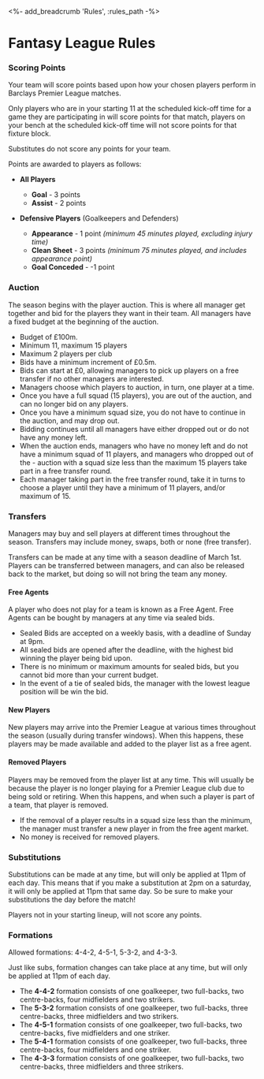 <%- add_breadcrumb 'Rules', :rules_path -%>

# Fantasy League Rules

### Scoring Points

Your team will score points based upon how your chosen players perform in Barclays Premier League matches.

Only players who are in your starting 11 at the scheduled kick-off time for a game they are participating in will score points for that match, players on your bench at the scheduled kick-off time will not score points for that fixture block.

Substitutes do not score any points for your team.

Points are awarded to players as follows:

- **All Players**
  - **Goal** - 3 points
  - **Assist** - 2 points

- **Defensive Players** (Goalkeepers and Defenders)
  - **Appearance** - 1 point *(minimum 45 minutes played, excluding injury time)*
  - **Clean Sheet** - 3 points *(minimum 75 minutes played, and includes appearance point)*
  - **Goal Conceded** - -1 point


### Auction

The season begins with the player auction. This is where all manager get together and bid for the players they want in their team. All managers have a fixed budget at the beginning of the auction.

- Budget of £100m.
- Minimum 11, maximum 15 players
- Maximum 2 players per club
- Bids have a minimum increment of £0.5m.
- Bids can start at £0, allowing managers to pick up players on a free transfer if no other managers are interested.
- Managers choose which players to auction, in turn, one player at a time.
- Once you have a full squad (15 players), you are out of the auction, and can no longer bid on any players.
- Once you have a minimum squad size, you do not have to continue in the auction, and may drop out.
- Bidding continues until all managers have either dropped out or do not have any money left.
- When the auction ends, managers who have no money left and do not have a minimum squad of 11 players, and managers who dropped out of the - auction with a squad size less than the maximum 15 players take part in a free transfer round.
- Each manager taking part in the free transfer round, take it in turns to choose a player until they have a minimum of 11 players, and/or maximum of 15.


### Transfers

Managers may buy and sell players at different times throughout the season. Transfers may include money, swaps, both or none (free transfer).

Transfers can be made at any time with a season deadline of March 1st.
Players can be transferred between managers, and can also be released back to the market, but doing so will not bring the team any money.

#### Free Agents

A player who does not play for a team is known as a Free Agent. Free Agents can be bought by managers at any time via sealed bids.

- Sealed Bids are accepted on a weekly basis, with a deadline of Sunday at 9pm.
- All sealed bids are opened after the deadline, with the highest bid winning the player being bid upon.
- There is no minimum or maximum amounts for sealed bids, but you cannot bid more than your current budget.
- In the event of a tie of sealed bids, the manager with the lowest league position will be win the bid.

#### New Players

New players may arrive into the Premier League at various times throughout the season (usually during transfer windows). When this happens, these players may be made available and added to the player list as a free agent.

#### Removed Players

Players may be removed from the player list at any time. This will usually be because the player is no longer playing for a Premier League club due to being sold or retiring. When this happens, and when such a player is part of a team, that player is removed.

- If the removal of a player results in a squad size less than the minimum, the manager must transfer a new player in from the free agent market.
- No money is received for removed players.


### Substitutions

Substitutions can be made at any time, but will only be applied at 11pm of each day. This means that if you make a substitution at 2pm on a saturday, it will only be applied at 11pm that same day. So be sure to make your substitutions the day before the match!

Players not in your starting lineup, will not score any points.

### Formations

Allowed formations: 4-4-2, 4-5-1, 5-3-2, and 4-3-3.

Just like subs, formation changes can take place at any time, but will only be applied at 11pm of each day.

- The **4-4-2** formation consists of one goalkeeper, two full-backs, two centre-backs, four midfielders and two strikers.
- The **5-3-2** formation consists of one goalkeeper, two full-backs, three centre-backs, three midfielders and two strikers.
- The **4-5-1** formation consists of one goalkeeper, two full-backs, two centre-backs, five midfielders and one striker.
- The **5-4-1** formation consists of one goalkeeper, two full-backs, three centre-backs, four midfielders and one striker.
- The **4-3-3** formation consists of one goalkeeper, two full-backs, two centre-backs, three midfielders and three strikers.

